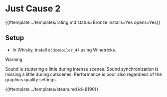 # Just Cause 2
<!-- script:Aliases [] -->

{{#template ../templates/rating.md status=Bronze installs=Yes opens=Yes}}

## Setup

- In Whisky, install `d3dcompiler_47` using Winetricks.

> [!WARNING]
> Sound is stuttering a little during intense scenes. Sound synchronization is missing a little during cutscenes. Performance is poor also regardless of the graphics quality settings.

{{#template ../templates/steam.md id=8190}}
